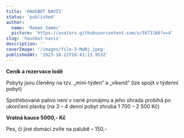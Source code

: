 ```yaml
---
title: 'HAUSBOT NAVIS'
status: 'published'
author:
  name: 'Roman Samec'
  picture: 'https://avatars.githubusercontent.com/u/5671166?v=4'
slug: 'hausbot-navis'
description: ''
coverImage: '/images/file-5-MwNj.jpeg'
publishedAt: '2023-10-22T10:41:13.953Z'
---
```


**Ceník a rezervace lodě**

Pobyty jsou členěny na tzv. „mini-týden“ a „víkend“ (lze spojit v týdenní pobyt)

Spotřebované palivo není v ceně pronájmu a jeho úhrada probíhá po ukončení plavby (na 3 – 4 denní pobyt zhruba 1 700 – 2 500 Kč)

**Vratná kauce 5000,- Kč**

Pes, či jiné domácí zvíře na palubě – 150,-

